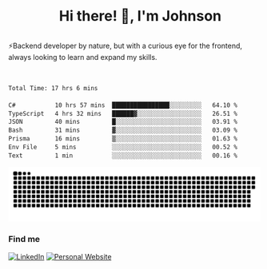 <div id="user-content-toc">
  <ul align="center">
    <summary><h1 style="display: inline-block">Hi there! 👋, I'm Johnson</h1></summary>
  </ul>
</div>

⚡Backend developer by nature, but with a curious eye for the frontend, always looking to learn and expand my skills.

<br>


<!--START_SECTION:waka-->

```txt
Total Time: 17 hrs 6 mins

C#           10 hrs 57 mins  ████████████████░░░░░░░░░   64.10 %
TypeScript   4 hrs 32 mins   ██████▓░░░░░░░░░░░░░░░░░░   26.51 %
JSON         40 mins         █░░░░░░░░░░░░░░░░░░░░░░░░   03.91 %
Bash         31 mins         ▓░░░░░░░░░░░░░░░░░░░░░░░░   03.09 %
Prisma       16 mins         ▒░░░░░░░░░░░░░░░░░░░░░░░░   01.63 %
Env File     5 mins          ░░░░░░░░░░░░░░░░░░░░░░░░░   00.52 %
Text         1 min           ░░░░░░░░░░░░░░░░░░░░░░░░░   00.16 %
```

<!--END_SECTION:waka-->

<picture>
  <source  srcset="https://github.com/joshwambere/joshwambere/blob/output/github-contribution-grid-snake-dark.svg?palette=github-dark">
  <source  srcset="https://github.com/joshwambere/joshwambere/blob/output/github-contribution-grid-snake.svg">
  <img alt="github contribution grid snake animation" src="https://github.com/joshwambere/joshwambere/blob/output/github-contribution-grid-snake.svg">
</picture>

### Find me
<a href="https://www.linkedin.com/in/dusabe-johnson" target="_blank"><img src="https://img.shields.io/badge/LinkedIn-%230077B5.svg?&style=flat&logo=linkedin&logoColor=white" alt="LinkedIn"></a>
‎‎ [![Personal Website](https://img.shields.io/badge/visit-Johnsonis.me-blue)](https://johnsonis.me/)
